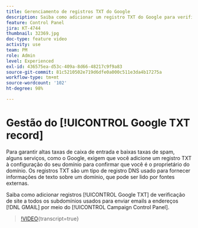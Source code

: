 ```yaml
---
title: Gerenciamento de registros TXT do Google
description: Saiba como adicionar um registro TXT do Google para verificação de site a todos os subdomínios usados para enviar emails a endereços do Gmail por meio do Painel de controle.
feature: Control Panel
jira: KT-4744
thumbnail: 32369.jpg
doc-type: feature video
activity: use
team: PM
role: Admin
level: Experienced
exl-id: 436575ea-d53c-409a-8d66-48217c9f9a83
source-git-commit: 81c5210502e719d6dfe0a000c511e3da4b17275a
workflow-type: tm+mt
source-wordcount: '102'
ht-degree: 98%

---
```


# Gestão do [!UICONTROL Google TXT record]

Para garantir altas taxas de caixa de entrada e baixas taxas de spam, alguns serviços, como o Google, exigem que você adicione um registro TXT à configuração do seu domínio para confirmar que você é o proprietário do domínio. Os registros TXT são um tipo de registro DNS usado para fornecer informações de texto sobre um domínio, que pode ser lido por fontes externas.

Saiba como adicionar registros [!UICONTROL Google TXT] de verificação de site a todos os subdomínios usados para enviar emails a endereços [!DNL GMAIL] por meio do [!UICONTROL Campaign Control Panel].

>[!VIDEO](https://video.tv.adobe.com/v/32369?learn=on){transcript=true}
